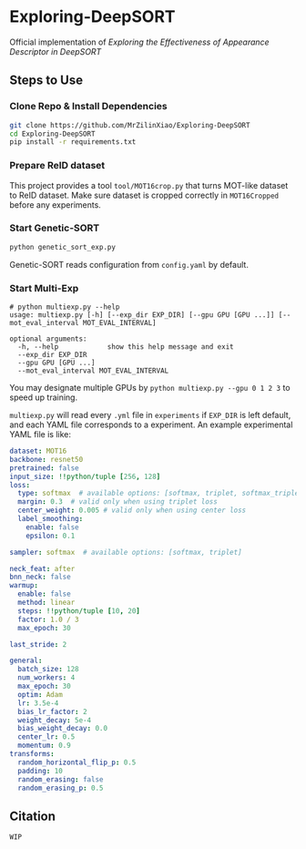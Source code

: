 # Exploring-DeepSORT

Official implementation of *Exploring the Effectiveness of Appearance Descriptor in DeepSORT*



## Steps to Use

### Clone Repo & Install Dependencies

```bash
git clone https://github.com/MrZilinXiao/Exploring-DeepSORT
cd Exploring-DeepSORT
pip install -r requirements.txt
```

### Prepare ReID dataset

This project provides a tool `tool/MOT16crop.py` that turns MOT-like dataset to ReID dataset. Make sure dataset is cropped correctly in `MOT16Cropped` before any experiments.

### Start Genetic-SORT

```bash
python genetic_sort_exp.py
```

Genetic-SORT reads configuration from `config.yaml` by default.

### Start Multi-Exp

```
# python multiexp.py --help
usage: multiexp.py [-h] [--exp_dir EXP_DIR] [--gpu GPU [GPU ...]] [--mot_eval_interval MOT_EVAL_INTERVAL]

optional arguments:
  -h, --help            show this help message and exit
  --exp_dir EXP_DIR
  --gpu GPU [GPU ...]
  --mot_eval_interval MOT_EVAL_INTERVAL
```

You may designate multiple GPUs by `python multiexp.py --gpu 0 1 2 3` to speed up training.

`multiexp.py` will read every `.yml` file in `experiments` if `EXP_DIR` is left default, and each YAML file corresponds to a experiment. An example experimental YAML file is like:

```yaml
dataset: MOT16
backbone: resnet50
pretrained: false
input_size: !!python/tuple [256, 128]
loss:
  type: softmax  # available options: [softmax, triplet, softmax_triplet, softmax_center, softmax_triplet_center]
  margin: 0.3  # valid only when using triplet loss
  center_weight: 0.005 # valid only when using center loss
  label_smoothing:
    enable: false
    epsilon: 0.1

sampler: softmax  # available options: [softmax, triplet]

neck_feat: after
bnn_neck: false
warmup:
  enable: false
  method: linear
  steps: !!python/tuple [10, 20]
  factor: 1.0 / 3
  max_epoch: 30

last_stride: 2

general:
  batch_size: 128
  num_workers: 4
  max_epoch: 30
  optim: Adam
  lr: 3.5e-4
  bias_lr_factor: 2
  weight_decay: 5e-4
  bias_weight_decay: 0.0
  center_lr: 0.5
  momentum: 0.9
transforms:
  random_horizontal_flip_p: 0.5
  padding: 10
  random_erasing: false
  random_erasing_p: 0.5

```



## Citation

```
WIP
```



